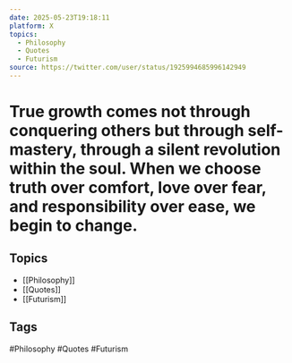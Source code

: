 ```yaml
---
date: 2025-05-23T19:18:11
platform: X
topics:
  - Philosophy
  - Quotes
  - Futurism
source: https://twitter.com/user/status/1925994685996142949
---
```

# True growth comes not through conquering others but through self-mastery, through a silent revolution within the soul. When we choose truth over comfort, love over fear, and responsibility over ease, we begin to change.

## Topics
- [[Philosophy]]
- [[Quotes]]
- [[Futurism]]

## Tags
#Philosophy #Quotes #Futurism